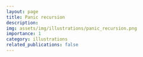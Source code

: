```yaml
---
layout: page
title: Panic recursion
description: 
img: assets/img/illustrations/panic_recursion.png
importance: 1
category: illustrations
related_publications: false
---
```



